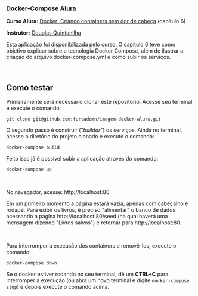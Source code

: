 ### Docker-Compose Alura

<strong>Curso Alura:</strong> [Docker: Criando containers sem dor de cabeça](https://cursos.alura.com.br/course/docker-e-docker-compose) (capítulo 6)

<strong>Instrutor:</strong> [Douglas Quintanilha](https://www.linkedin.com/in/douglas-quintanilha/)

Esta aplicação foi disponibilizada pelo curso. O capítulo 6 teve como objetivo explicar sobre a tecnologia Docker Compose, além de ilustrar a criação do arquivo docker-compose.yml e como subir os serviços.

</br>

## Como testar
Primeiramente será necessário clonar este repositório. Acesse seu terminal e execute o comando:
```
git clone git@github.com:furtadomn/imagem-docker-alura.git
```
O segundo passo é construir ("<i>buildar</i>") os serviços. Ainda no terminal, acesse o diretório do projeto clonado e execute o comando:
```
docker-compose build
```
Feito isso já é possível subir a aplicação através do comando:
```
docker-compose up
```

</br>

No navegador, acesse:
http://localhost:80

Em um primeiro momento a página estará vazia, apenas com cabeçalho e rodapé. Para exibir os livros, é preciso "alimentar" o banco de dados acessando a página http://localhost:80/seed (na qual haverá uma mensagem dizendo "Livros salvos") e retornar para http://localhost:80.

</br>

Para interromper a execusão dos containers e removê-los, execute o comando:
```
docker-compose down
```
Se o docker estiver rodando no seu terminal, dê um <strong>CTRL+C</strong> para interromper a execução (ou abra um novo terminal e digite `docker-compose stop`) e depois execute o comando acima.